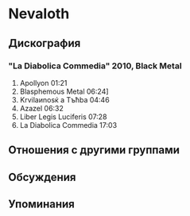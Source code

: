 # Nevaloth



## Дискография

### "La Diabolica Commedia" 2010, Black Metal

1.	Apollyon	01:21
2.	Blasphemous Metal	06:24]
3.	Krvilaиnosќ a Tъћba	04:46
4.	Azazel	06:32
5.	Liber Legis Luciferis	07:28
6.	La Diabolica Commedia	17:03


## Отношения с другими группами


## Обсуждения


## Упоминания

